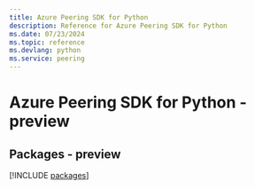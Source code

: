 ```yaml
---
title: Azure Peering SDK for Python
description: Reference for Azure Peering SDK for Python
ms.date: 07/23/2024
ms.topic: reference
ms.devlang: python
ms.service: peering
---
```

# Azure Peering SDK for Python - preview
## Packages - preview
[!INCLUDE [packages](peering-index.md)]